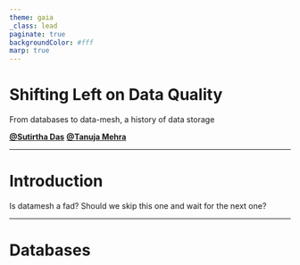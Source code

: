 ```yaml
---
theme: gaia
_class: lead
paginate: true
backgroundColor: #fff
marp: true
---
```


# **Shifting Left on Data Quality**

From databases to data-mesh, a history of data storage

[**@Sutirtha Das**](https://github.com/Ahtritus) [**@Tanuja Mehra**](https://github.com/TANUJAMEHRA)

---

# **Introduction**

Is datamesh a fad? Should we skip this one and wait for the next one?

---

# **Databases**
